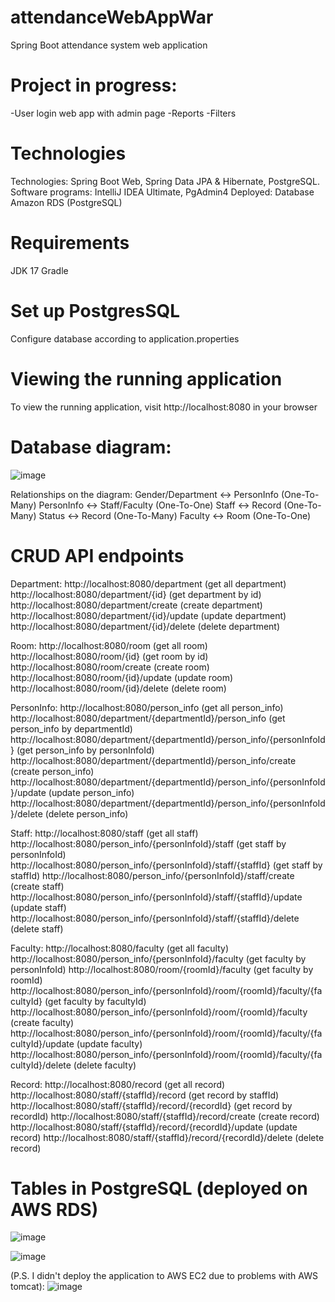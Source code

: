 # attendanceWebAppWar
Spring Boot attendance system web application

# Project in progress:
-User login web app with admin page
-Reports 
-Filters

# Technologies

Technologies: Spring Boot Web, Spring Data JPA & Hibernate, PostgreSQL.
Software programs: IntelliJ IDEA Ultimate, PgAdmin4
Deployed: Database Amazon RDS (PostgreSQL)

# Requirements
JDK 17
Gradle

# Set up PostgresSQL
Configure database according to application.properties 

# Viewing the running application
To view the running application, visit http://localhost:8080 in your browser

# Database diagram:
![image](https://github.com/kysaadatlie/attendanceWebAppWar/assets/94738149/d4b52da2-e5c1-49f7-bf15-14ad20a5b8bf)

Relationships on the diagram:
Gender/Department <-> PersonInfo (One-To-Many)
PersonInfo <-> Staff/Faculty (One-To-One)
Staff <-> Record (One-To-Many)
Status <-> Record (One-To-Many)
Faculty <-> Room (One-To-One)

# CRUD API endpoints
Department:
http://localhost:8080/department (get all department)
http://localhost:8080/department/{id} (get department by id)
http://localhost:8080/department/create (create department)
http://localhost:8080/department/{id}/update (update department)
http://localhost:8080/department/{id}/delete (delete department)

Room:
http://localhost:8080/room (get all room)
http://localhost:8080/room/{id} (get room by id)
http://localhost:8080/room/create (create room)
http://localhost:8080/room/{id}/update (update room)
http://localhost:8080/room/{id}/delete (delete room)

PersonInfo:
http://localhost:8080/person_info (get all person_info)
http://localhost:8080/department/{departmentId}/person_info (get person_info by departmentId)
http://localhost:8080/department/{departmentId}/person_info/{personInfoId} (get person_info by personInfoId)
http://localhost:8080/department/{departmentId}/person_info/create (create person_info)
http://localhost:8080/department/{departmentId}/person_info/{personInfoId}/update (update person_info)
http://localhost:8080/department/{departmentId}/person_info/{personInfoId}/delete (delete person_info)

Staff:
http://localhost:8080/staff (get all staff)
http://localhost:8080/person_info/{personInfoId}/staff (get staff by personInfoId)
http://localhost:8080/person_info/{personInfoId}/staff/{staffId} (get staff by staffId)
http://localhost:8080/person_info/{personInfoId}/staff/create (create staff)
http://localhost:8080/person_info/{personInfoId}/staff/{staffId}/update (update staff)
http://localhost:8080/person_info/{personInfoId}/staff/{staffId}/delete (delete staff)

Faculty:
http://localhost:8080/faculty (get all faculty)
http://localhost:8080/person_info/{personInfoId}/faculty (get faculty by personInfoId)
http://localhost:8080/room/{roomId}/faculty (get faculty by roomId)
http://localhost:8080/person_info/{personInfoId}/room/{roomId}/faculty/{facultyId} (get faculty by facultyId)
http://localhost:8080/person_info/{personInfoId}/room/{roomId}/faculty (create faculty)
http://localhost:8080/person_info/{personInfoId}/room/{roomId}/faculty/{facultyId}/update (update faculty)
http://localhost:8080/person_info/{personInfoId}/room/{roomId}/faculty/{facultyId}/delete (delete faculty)

Record:
http://localhost:8080/record (get all record)
http://localhost:8080/staff/{staffId}/record (get record by staffId)
http://localhost:8080/staff/{staffId}/record/{recordId} (get record by recordId)
http://localhost:8080/staff/{staffId}/record/create (create record)
http://localhost:8080/staff/{staffId}/record/{recordId}/update (update record)
http://localhost:8080/staff/{staffId}/record/{recordId}/delete (delete record)

# Tables in PostgreSQL (deployed on AWS RDS)
![image](https://github.com/kysaadatlie/attendanceWebAppWar/assets/94738149/c620dc81-3552-4ae2-810a-4b5a1ab726aa)

![image](https://github.com/kysaadatlie/attendanceWebAppWar/assets/94738149/7ead4b83-08dd-4301-8046-203670fed099)

(P.S. I didn't deploy the application to AWS EC2 due to problems with AWS tomcat):
![image](https://github.com/kysaadatlie/attendanceWebAppWar/assets/94738149/0bedc36f-ec6e-4853-a487-b9cff00f88fa)

